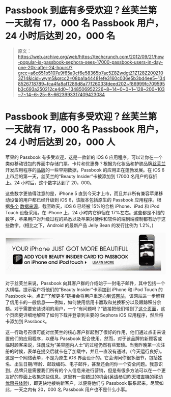 # Passbook 到底有多受欢迎？丝芙兰第一天就有 17，000 名 Passbook 用户，24 小时后达到 20，000 名 

> 原文：<https://web.archive.org/web/https://techcrunch.com/2012/09/21/how-popular-is-passbook-sephora-sees-17000-passbook-users-in-day-one-20k-after-24-hours/?grcc=a6c651b5107e9f65a0cf6e58365b7ac5Z8ZwdgtZ1Z128Z200Z103Z14&icid=wym5&grcc2=08ba1a44481efe3160c036e5b3bd4ee5~1348526718789~fca4fa8af1286d8a77f26033fdeed202~f86999fc709595b3c693a250212ce4d0~1348506952226~8~14~0~0~1~128~200~103~7~14~6~25~8~6623993317409423084>

# Passbook 到底有多受欢迎？丝芙兰第一天就有 17，000 名 Passbook 用户，24 小时后达到 20，000 人

苹果的 Passbook 有多受欢迎，这是一款新的 iOS 6 应用程序，可以让你在一个类似移动钱包的界面中存储门票、卡片和优惠券？根据为化妆品和护肤品牌[丝芙兰](https://web.archive.org/web/20221207005023/http://www.sephora.com/)开发应用程序的[品牌](https://web.archive.org/web/20221207005023/http://www.brandingbrand.com/)的一些早期数据，Passbook 的应用正在蓬勃发展。在 iOS 6 上市后的第一天，丝芙兰的“Beauty Insider”卡被添加到 17000 名用户的存折上。24 小时后，这个数字达到了 20，000。

这些数字更值得注意的是，iPhone 5 直到今天才上市，而且并非所有兼容苹果移动设备的用户都已经升级到 iOS 6，该版本包括原生的 Passbook 应用程序。根据[多个](https://web.archive.org/web/20221207005023/https://beta.techcrunch.com/2012/09/20/chartboost-15-ios-6-adoption-rate-confirmed-highest-among-iphone-owners-at-17-in-24-hours/) [数据来源](https://web.archive.org/web/20221207005023/https://beta.techcrunch.com/2012/09/20/ios-6-already-on-15-of-device-24-hours-after-release/)，截至昨天，iOS 6 已经被 15%的合格 iPhone、iPad 和 iPod Touch 设备采用。在 iPhone 上，24 小时内它徘徊在 17%左右。这些都是不错的数字，苹果用户对升级过程的熟悉以及苹果对硬件和软件的端到端控制都有助于这些数字。(相比之下，Android 的最新产品 Jelly Bean 的发行比例为 1.2%。)

[![](img/b747b725143a4c3ac78cf24913c83093.png "sephora-iphone")](https://web.archive.org/web/20221207005023/https://beta.techcrunch.com/2012/09/21/how-popular-is-passbook-sephora-sees-17000-passbook-users-in-day-one-20k-after-24-hours/sephora-iphone/)

对于丝芙兰来说，Passbook 向其客户群的介绍始于一封电子邮件，其中包括一个大横幅，提示客户将他们的“Beauty Insider”卡添加到 iPhone 和 iPod Touch 的 Passbook 中。点击“了解更多”链接会将用户重定向到[该网站](https://web.archive.org/web/20221207005023/http://theglossy.sephora.com/articles/44?om_mmc=ret-us%2Bnews1%2B20120919%2Bskinbag%2Bvib-ban-banpassbookglsylpg&emtc=us%2Bnews1%2B20120919%2Bskinbag%2Bvib&ematg=1517650029&dcid=501916:22513759442:35079740)，该网站进一步解释了信用卡的一般信息——例如，如何使用信用卡赢取和兑换积分以及跟踪积分余额。对于需要安装说明的用户，一个“有问题吗？”链接把他们带到了[这个页面](https://web.archive.org/web/20221207005023/http://community.sephora.com/t5/Customer-Support/Beauty-Insider-Card-in-Passbook-for-iPhone/td-p/373239?om_mmc=oth_tum)，这个页面更详细地解释了如何下载并登录到主要的 Sephora iOS 应用程序，然后将卡添加到 Passbook。

这一行动号召很可能对丝芙兰的核心客户群起到了很好的作用，他们通过点击来设置他们的应用程序，以便与 Passbook 配合使用。然而，对于该品牌的新顾客或临时顾客来说，注册成为“美容圈内人士”的过程仍然有些繁琐。当我昨晚第一次注册的时候，表单在提交后就卡在了加载中，并且一直没有通过。(今天运行良好)。这是一个网络表单，不是为原生 iOS 界面设计的。它会询问你很多细节，包括姓名、出生日期/年龄、邮政编码、电子邮件，甚至还会问你一个安全问题。我意识到，品牌只是需要我们所有的个人信息来进行营销，但是有很多方法可以在一个更友好的界面上收集这些信息。这里有一些错过的机会([另请参见昨天塔吉特的移动优惠券体验](https://web.archive.org/web/20221207005023/https://beta.techcrunch.com/2012/09/20/the-beginnings-of-a-usable-mobile-wallet-target-brings-mobile-coupons-to-apples-passbook/))，即更快地接纳新客户，以便将他们与 Passbook 联系起来。尽管如此，一天之内有 20，000 名 Passbook 用户也不是什么小事。